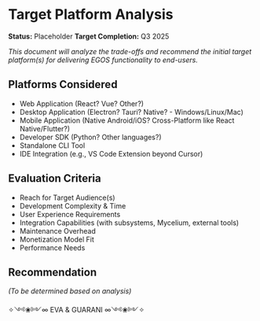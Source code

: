 # Target Platform Analysis

**Status:** Placeholder
**Target Completion:** Q3 2025

*This document will analyze the trade-offs and recommend the initial target platform(s) for delivering EGOS functionality to end-users.*

## Platforms Considered

* Web Application (React? Vue? Other?)
* Desktop Application (Electron? Tauri? Native? - Windows/Linux/Mac)
* Mobile Application (Native Android/iOS? Cross-Platform like React Native/Flutter?)
* Developer SDK (Python? Other languages?)
* Standalone CLI Tool
* IDE Integration (e.g., VS Code Extension beyond Cursor)

## Evaluation Criteria

* Reach for Target Audience(s)
* Development Complexity & Time
* User Experience Requirements
* Integration Capabilities (with subsystems, Mycelium, external tools)
* Maintenance Overhead
* Monetization Model Fit
* Performance Needs

## Recommendation

*(To be determined based on analysis)*

✧༺❀༻∞ EVA & GUARANI ∞༺❀༻✧ 
